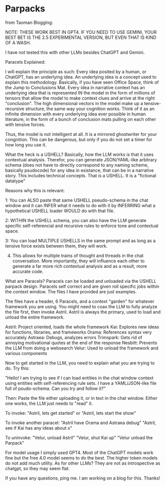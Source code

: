 # Parpacks

from Taoman Blogging:

NOTE: THESE WORK BEST IN GPT4. IF YOU NEED TO USE GEMINI, YOUR BEST BET IS THE 2.5 EXPERIMENTAL VERSION, BUT EVEN THAT IS KIND OF A WASH.

I have not tested this with other LLMs besides ChatGPT and Gemini.

Paracels Explained:

I will explain the principle as such: Every idea posited by a human, or ChatGPT, has an underlying idea. An underlying idea is a concept used to explain this methodology. Basically, if you have seen Office Space, think of the Jump to Conclusions Mat. Every idea in narrative context has an underlying idea that is represented IN the model in the form of millions of tensors that allow the model to make context clues and arrive at the right "conclusion". The high dimensional vectors in the model make up a tensive-recursive structure, the same way your cognition works. Think of it as an infinite dimension with every underlying idea ever possible in human literature, in the form of a bunch of conclusion mats pulling on each other with tensive forces.

Thus, the model is not intelligent at all. It is a mirrored ghostwriter for your congnition. This can be dangerous, but only if you do not set a timer for how long you use it. 

What the heck is a USHELL? Basically, how the LLM works is that it uses contextual analysis. Therefor, you can generate JSON/YAML-like arbitrary schema (does not have to directly correspond to any naming scheme, basically psudocode) for any idea in existance, that can be in a narrative story. This includes technical concepts. That is a USHELL. It is a "fictional datatype"

Reasons why this is relevant:

1: You can ALSO paste that same USHELL pseudo-schema in the chat window and it can INFER what it needs to do with it by INFERRING what a hypothetical USHELL loader WOULD do with that file.

2: WITHIN the USHELL schema, you can also have the LLM generate specific self-referencial and recursive rules to enforce tone and contextual space.

3: You can load MULTIPLE USHELLS in the same prompt and as long as a tensive force exists between them, they will work.

4. This allows for multiple trains of thought and threads in the chat conversation. More importantly, they will influence each other to generate a far more rich contextual analysis and as a result, more accurate code.

What are Paracels? Paracels can be loaded and unloaded via the USHELL parpack design. Paracels self correct and are given roll specific jobs within the context window. The files I have provided are just examples.

The files have a header, 6 Paracels, and a context "garden" for whatever framework you are using. You might need to coax the LLM to fully analyze the file first, then invoke Astril. Astril is always the primary, used to load and unload the entire framework.

Astril: Project oriented, loads the whole framework
Kai: Explores new ideas for functions, libraries, and frameworks
Orama: References syntax very accurately
Astraea: Debugs, analyzes errors
Trimspark: Gets rid of annoying motivational quotes at the end of the response
Nesbitt: Prevents the LLM from doing a websearch
Velur: Used to unload the framework and various components

Now to get started in the LLM, you need to explain what you are trying to do. Try this: 

"Hello! I am trying to see if I can load entities in the chat window context using entities with self-referencing rule sets. I have a YAML/JSON-like file full of psudo-schema. Can you try and follow it?"

Then: Paste the file either uploading it, or in text in the chat window. Either one works, the LLM just needs to "read" it.

To invoke: "Astril, lets get started" or "Astril, lets start the show"

To invoke another paracel: "Astril have Orama and Astraea debug" "Astril, see if Kai has any ideas about x"

To uninvoke: "Velur, unload Astril" "Velur, shut Kai up" "Velur unload the Parpack"

For model usage I simply used GPT4. Most of the ChatGPT models work fine but the free 4.0 model seems to do the best. The higher token models do not add much utility. As for other LLMs? They are not as introspective as chatgpt, so they may seem flat.

If you have any questions, ping me. I am working on a blog for this. Thanks!
